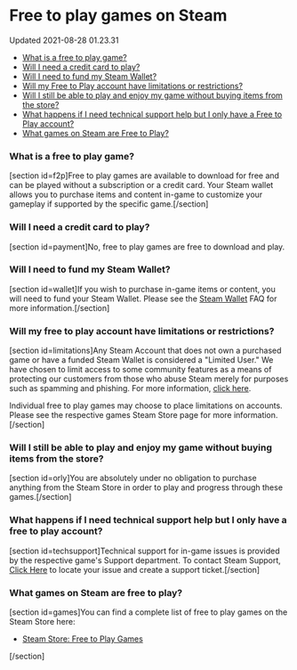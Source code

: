 # Free to play games on Steam
Updated 2021-08-28 01.23.31


* [What is a free to play game?](#f2p)
* [Will I need a credit card to play?](#payment)
* [Will I need to fund my Steam Wallet?](#wallet)
* [Will my Free to Play account have limitations or restrictions?](#limitations)
* [Will I still be able to play and enjoy my game without buying items from the store?](#orly)
* [What happens if I need technical support help but I only have a Free to Play account?](#techsupport)
* [What games on Steam are Free to Play?](#games)

  
  
### What is a free to play game?
[section id=f2p]Free to play games are available to download for free and can be played without a subscription or a credit card. Your Steam wallet allows you to purchase items and content in-game to customize your gameplay if supported by the specific game.[/section]  
  
### Will I need a credit card to play?
[section id=payment]No, free to play games are free to download and play.  
  
### Will I need to fund my Steam Wallet?
[section id=wallet]If you wish to purchase in-game items or content, you will need to fund your Steam Wallet. Please see the [Steam Wallet](https://help.steampowered.com/en/faqs/view/78E3-7431-1E88-AD59) FAQ for more information.[/section]  
  
### Will my free to play account have limitations or restrictions?
[section id=limitations]Any Steam Account that does not own a purchased game or have a funded Steam Wallet is considered a "Limited User." We have chosen to limit access to some community features as a means of protecting our customers from those who abuse Steam merely for purposes such as spamming and phishing. For more information, [click here](https://help.steampowered.com/en/faqs/view/71D3-35C2-AD96-AA3A).  
  
Individual free to play games may choose to place limitations on accounts. Please see the respective games Steam Store page for more information.[/section]  
  
### Will I still be able to play and enjoy my game without buying items from the store?
[section id=orly]You are absolutely under no obligation to purchase anything from the Steam Store in order to play and progress through these games.[/section]  
  
### What happens if I need technical support help but I only have a free to play account?
[section id=techsupport]Technical support for in-game issues is provided by the respective game's Support department. To contact Steam Support, [Click Here](https://help.steampowered.com/) to locate your issue and create a support ticket.[/section]  
  
### What games on Steam are free to play?
[section id=games]You can find a complete list of free to play games on the Steam Store here:  

* [Steam Store: Free to Play Games](http://store.steampowered.com/genre/Free%20to%20Play/)

[/section]